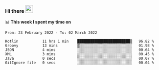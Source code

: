 ### Hi there <a href="https://www.gautamkrishnar.com/"><img src="https://media.giphy.com/media/hvRJCLFzcasrR4ia7z/giphy.gif" width="25px"></a>

📊 **This week I spent my time on**

<!--START_SECTION:waka-->

```text
From: 23 February 2022 - To: 02 March 2022

Kotlin           11 hrs 1 min    ████████████████████████▒   96.82 %
Groovy           13 mins         ▒░░░░░░░░░░░░░░░░░░░░░░░░   01.98 %
JSON             4 mins          ░░░░░░░░░░░░░░░░░░░░░░░░░   00.64 %
XML              3 mins          ░░░░░░░░░░░░░░░░░░░░░░░░░   00.45 %
Java             0 secs          ░░░░░░░░░░░░░░░░░░░░░░░░░   00.07 %
GitIgnore file   0 secs          ░░░░░░░░░░░░░░░░░░░░░░░░░   00.04 %
```

<!--END_SECTION:waka-->
